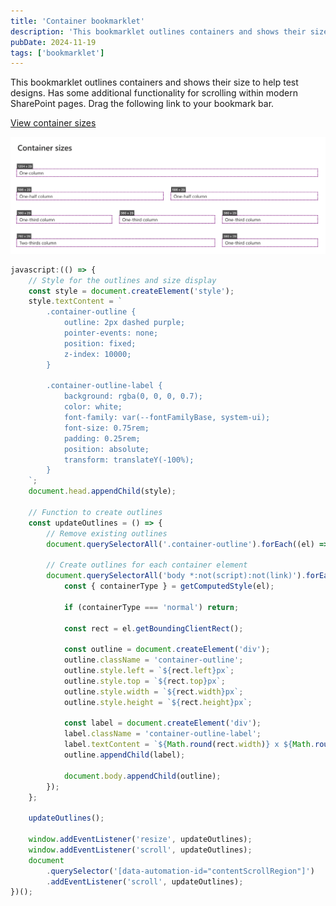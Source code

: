 ```yaml
---
title: 'Container bookmarklet'
description: 'This bookmarklet outlines containers and shows their size to help test designs.'
pubDate: 2024-11-19
tags: ['bookmarklet']
---
```


This bookmarklet outlines containers and shows their size to help test designs. Has some additional functionality for scrolling within modern SharePoint pages. Drag the following link to your bookmark bar.

<a href="javascript:(function()%7Bjavascript%3A(()%20%3D%3E%20%7B%0A%2F%2F%20Style%20for%20the%20outlines%20and%20size%20display%0Aconst%20style%20%3D%20document.createElement('style')%3B%0Astyle.textContent%20%3D%20%60%0A.container-outline%20%7B%0Aoutline%3A%202px%20dashed%20purple%3B%0Apointer-events%3A%20none%3B%0Aposition%3A%20fixed%3B%0Az-index%3A%2010000%3B%0A%7D%0A%0A.container-outline-label%20%7B%0Abackground%3A%20rgba(0%2C%200%2C%200%2C%200.7)%3B%0Acolor%3A%20white%3B%0Afont-family%3A%20var(--fontFamilyBase%2C%20system-ui)%3B%0Afont-size%3A%200.75rem%3B%0Apadding%3A%200.25rem%3B%0Aposition%3A%20absolute%3B%0Atransform%3A%20translateY(-100%25)%3B%0A%7D%0A%60%3B%0Adocument.head.appendChild(style)%3B%0A%0A%2F%2F%20Function%20to%20create%20outlines%0Aconst%20updateOutlines%20%3D%20()%20%3D%3E%20%7B%0A%2F%2F%20Remove%20existing%20outlines%0Adocument.querySelectorAll('.container-outline').forEach((el)%20%3D%3E%20el.remove())%3B%0A%0A%2F%2F%20Create%20outlines%20for%20each%20container%20element%0Adocument.querySelectorAll('body%20*%3Anot(script)%3Anot(link)').forEach((el)%20%3D%3E%20%7B%0Aconst%20%7B%20containerType%20%7D%20%3D%20getComputedStyle(el)%3B%0A%0Aif%20(containerType%20%3D%3D%3D%20'normal')%20return%3B%0A%0Aconst%20rect%20%3D%20el.getBoundingClientRect()%3B%0A%0Aconst%20outline%20%3D%20document.createElement('div')%3B%0Aoutline.className%20%3D%20'container-outline'%3B%0Aoutline.style.left%20%3D%20%60%24%7Brect.left%7Dpx%60%3B%0Aoutline.style.top%20%3D%20%60%24%7Brect.top%7Dpx%60%3B%0Aoutline.style.width%20%3D%20%60%24%7Brect.width%7Dpx%60%3B%0Aoutline.style.height%20%3D%20%60%24%7Brect.height%7Dpx%60%3B%0A%0Aconst%20label%20%3D%20document.createElement('div')%3B%0Alabel.className%20%3D%20'container-outline-label'%3B%0Alabel.textContent%20%3D%20%60%24%7BMath.round(rect.width)%7D%20x%20%24%7BMath.round(rect.height)%7D%60%3B%0Aoutline.appendChild(label)%3B%0A%0Adocument.body.appendChild(outline)%3B%0A%7D)%3B%0A%7D%3B%0A%0AupdateOutlines()%3B%0A%0Awindow.addEventListener('resize'%2C%20updateOutlines)%3B%0Awindow.addEventListener('scroll'%2C%20updateOutlines)%3B%0Adocument%0A.querySelector('%5Bdata-automation-id%3D%22contentScrollRegion%22%5D')%0A.addEventListener('scroll'%2C%20updateOutlines)%3B%0A%7D)()%3B%7D)()%3B">View container sizes</a>

![Container sizes bookmarklet used on a modern SharePoint page](image.png)

```javascript
javascript:(() => {
    // Style for the outlines and size display
    const style = document.createElement('style');
    style.textContent = `
        .container-outline {
            outline: 2px dashed purple;
            pointer-events: none;
            position: fixed;
            z-index: 10000;
        }

        .container-outline-label {
            background: rgba(0, 0, 0, 0.7);
            color: white;
            font-family: var(--fontFamilyBase, system-ui);
            font-size: 0.75rem;
            padding: 0.25rem;
            position: absolute;
            transform: translateY(-100%);
        }
    `;
    document.head.appendChild(style);

    // Function to create outlines
    const updateOutlines = () => {
        // Remove existing outlines
        document.querySelectorAll('.container-outline').forEach((el) => el.remove());

        // Create outlines for each container element
        document.querySelectorAll('body *:not(script):not(link)').forEach((el) => {
            const { containerType } = getComputedStyle(el);

            if (containerType === 'normal') return;

            const rect = el.getBoundingClientRect();

            const outline = document.createElement('div');
            outline.className = 'container-outline';
            outline.style.left = `${rect.left}px`;
            outline.style.top = `${rect.top}px`;
            outline.style.width = `${rect.width}px`;
            outline.style.height = `${rect.height}px`;

            const label = document.createElement('div');
            label.className = 'container-outline-label';
            label.textContent = `${Math.round(rect.width)} x ${Math.round(rect.height)}`;
            outline.appendChild(label);

            document.body.appendChild(outline);
        });
    };

    updateOutlines();

    window.addEventListener('resize', updateOutlines);
    window.addEventListener('scroll', updateOutlines);
    document
        .querySelector('[data-automation-id="contentScrollRegion"]')
        .addEventListener('scroll', updateOutlines);
})();
```
